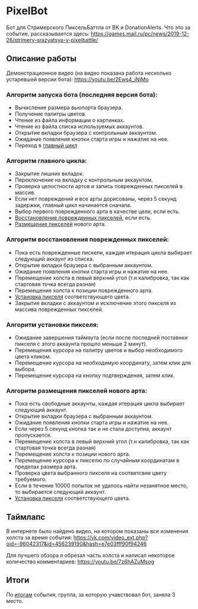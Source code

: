 # PixelBot
Бот для Стримерского ПиксельБаттла от ВК и DonationAlerts. Что это за событие, рассказывается здесь: https://games.mail.ru/pc/news/2019-12-26/strimery-srazyatsya-v-pixelbattle/

## Описание работы

Демонстрационное видео (на видео показана работа несколько устаревшей версии бота):
https://youtu.be/2Ews4_iNjMo


### Алгоритм запуска бота (последняя версия бота):
* Вычисление размера вьюпорта браузера.
* Получение палитры цветов.
* Чтение из файла информации о картинках.
* Чтение из файла списка используемых аккаунтов.
* Открытие вкладки браузера с контрольным аккаунтом.
* Ожидание появления кнопки старта игры и нажатие на нее.
* Переход в [главный цикл](https://github.com/AlexusYT/PixelBot/edit/main/README.md#%D0%B0%D0%BB%D0%B3%D0%BE%D1%80%D0%B8%D1%82%D0%BC-%D0%B3%D0%BB%D0%B0%D0%B2%D0%BD%D0%BE%D0%B3%D0%BE-%D1%86%D0%B8%D0%BA%D0%BB%D0%B0)

### Алгоритм главного цикла:
* Закрытие лишних вкладок.
* Переключение на вкладку с контрольным аккаунтом.
* Проверка целостности артов и запись поврежденных пикселей в массив.
* Если нет повреждений и все арты дорисованы, через 5 секунд задержки, главный цикл начинается сначала.
* Выбор первого поврежденного арта в качестве цели, если есть.
* [Восстановление поврежденных пикселей](https://github.com/AlexusYT/PixelBot/edit/main/README.md#%D0%B0%D0%BB%D0%B3%D0%BE%D1%80%D0%B8%D1%82%D0%BC-%D0%B2%D0%BE%D1%81%D1%81%D1%82%D0%B0%D0%BD%D0%BE%D0%B2%D0%BB%D0%B5%D0%BD%D0%B8%D1%8F-%D0%BF%D0%BE%D0%B2%D1%80%D0%B5%D0%B6%D0%B4%D0%B5%D0%BD%D0%BD%D1%8B%D1%85-%D0%BF%D0%B8%D0%BA%D1%81%D0%B5%D0%BB%D0%B5%D0%B9), если есть.
* [Размещение пикселей](https://github.com/AlexusYT/PixelBot/edit/main/README.md#%D0%B0%D0%BB%D0%B3%D0%BE%D1%80%D0%B8%D1%82%D0%BC-%D1%80%D0%B0%D0%B7%D0%BC%D0%B5%D1%89%D0%B5%D0%BD%D0%B8%D1%8F-%D0%BF%D0%B8%D0%BA%D1%81%D0%B5%D0%BB%D0%B5%D0%B9-%D0%BD%D0%BE%D0%B2%D0%BE%D0%B3%D0%BE-%D0%B0%D1%80%D1%82%D0%B0) нового арта.


### Алгоритм восстановления поврежденных пикселей:
* Пока есть поврежденные пискели, каждая итерация цикла выбирает следующий аккаунт из списка.
* Открытие вкладки браузера с выбранным аккаунтом.
* Ожидание появления кнопки старта игры и нажатие на нее.
* Перемещение холста в левый верхний угол (т.н калибровка, так как стартовая точка всегда разная) 
* Перемещение холста к позиции поврежденного арта.
* [Установка пикселя](https://github.com/AlexusYT/PixelBot/edit/main/README.md#%D0%B0%D0%BB%D0%B3%D0%BE%D1%80%D0%B8%D1%82%D0%BC-%D1%83%D1%81%D1%82%D0%B0%D0%BD%D0%BE%D0%B2%D0%BA%D0%B8-%D0%BF%D0%B8%D0%BA%D1%81%D0%B5%D0%BB%D1%8F) соответствующего цвета.
* Закрытие вкладки с аккаунтом и исключение этого пикселя из массива поврежденных пикселей.

### Алгоритм установки пикселя:
* Ожидание завершения таймаута (если после последней поставнки пикселя с этого аккаунта прошло меньше 2 минут).
* Перемещения курсора на палитру цветов и выбор необходимого цвета кликом.
* Перемещение курсора на необходимую координату, затем клик для выбора. 
* Перемещение курсора на кнопку подтверждения, затем клик.

### Алгоритм размещения пикселей нового арта:
* Пока есть свободные аккаунты, каждая итерация цикла выбирает следующий аккаунт.
* Открытие вкладки браузера с выбранным аккаунтом.
* Ожидание появления кнопки старта игры и нажатие на нее.
* Если через 5 секунд кнопка так и не стала доступна, аккаунт пропускается.
* Перемещение холста в левый верхний угол (т.н калибровка, так как стартовая точка всегда разная) 
* Перемещение холста к позиции нового арта.
* Перемещение курсора к пикселю по случайным координатам в пределах размера арта.
* Проверка цвета выбранного пикселя на соответсвие цвету требуемого.
* Если в течение 10000 попыток не удалось найти незанятное место, то выбирается следующий аккаунт.
* [Установка пикселя](https://github.com/AlexusYT/PixelBot/edit/main/README.md#%D0%B0%D0%BB%D0%B3%D0%BE%D1%80%D0%B8%D1%82%D0%BC-%D1%83%D1%81%D1%82%D0%B0%D0%BD%D0%BE%D0%B2%D0%BA%D0%B8-%D0%BF%D0%B8%D0%BA%D1%81%D0%B5%D0%BB%D1%8F) соответствующего цвета.

## Таймлапс
В интернете было найдено видео, на котором показаны все изменения холста за время события:
https://vk.com/video_ext.php?oid=-96042317&id=456239190&hash=e7e03fff90f94246

Для лучшего обзора я обрезал часть холста и написал некоторое количество комментариев:
https://youtu.be/7z6hAZuMsog

## Итоги
По [итогам](https://vk.com/wall-182864292_3690) события, группа, за которую учавствовал бот, заняла 3 место.

